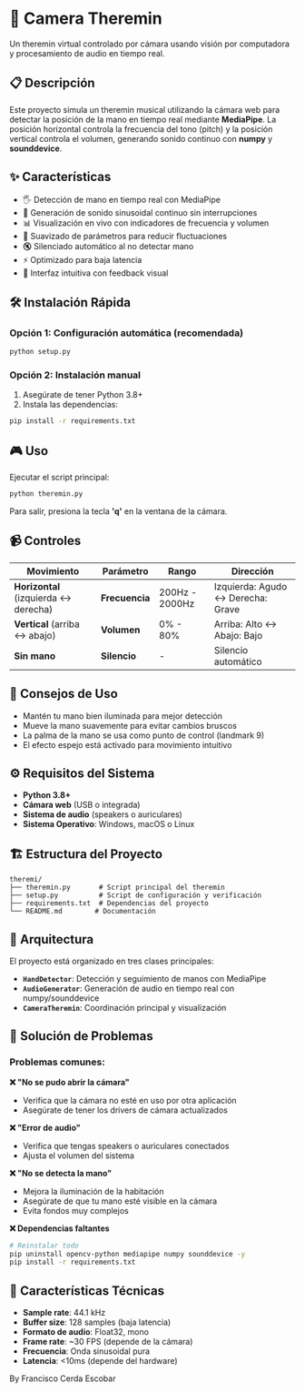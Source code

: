 # 🎵 Camera Theremin

Un theremin virtual controlado por cámara usando visión por computadora y procesamiento de audio en tiempo real.

## 📋 Descripción

Este proyecto simula un theremin musical utilizando la cámara web para detectar la posición de la mano en tiempo real mediante **MediaPipe**. La posición horizontal controla la frecuencia del tono (pitch) y la posición vertical controla el volumen, generando sonido continuo con **numpy** y **sounddevice**.

## ✨ Características

- 🖐️ Detección de mano en tiempo real con MediaPipe
- 🎵 Generación de sonido sinusoidal continuo sin interrupciones
- 📊 Visualización en vivo con indicadores de frecuencia y volumen
- 🔄 Suavizado de parámetros para reducir fluctuaciones
- 🔇 Silenciado automático al no detectar mano
- ⚡ Optimizado para baja latencia
- 🎯 Interfaz intuitiva con feedback visual

## 🛠️ Instalación Rápida

### Opción 1: Configuración automática (recomendada)
```bash
python setup.py
```

### Opción 2: Instalación manual
1. Asegúrate de tener Python 3.8+
2. Instala las dependencias:
```bash
pip install -r requirements.txt
```

## 🎮 Uso

Ejecutar el script principal:
```bash
python theremin.py
```

Para salir, presiona la tecla **'q'** en la ventana de la cámara.

## 📹 Controles

| Movimiento | Parámetro | Rango | Dirección |
|------------|-----------|-------|-----------|
| **Horizontal** (izquierda ↔ derecha) | **Frecuencia** | 200Hz - 2000Hz | Izquierda: Agudo ↔ Derecha: Grave |
| **Vertical** (arriba ↔ abajo) | **Volumen** | 0% - 80% | Arriba: Alto ↔ Abajo: Bajo |
| **Sin mano** | **Silencio** | - | Silencio automático |

## 🎯 Consejos de Uso

- Mantén tu mano bien iluminada para mejor detección
- Mueve la mano suavemente para evitar cambios bruscos
- La palma de la mano se usa como punto de control (landmark 9)
- El efecto espejo está activado para movimiento intuitivo

## ⚙️ Requisitos del Sistema

- **Python 3.8+**
- **Cámara web** (USB o integrada)
- **Sistema de audio** (speakers o auriculares)
- **Sistema Operativo**: Windows, macOS o Linux

## 🏗️ Estructura del Proyecto

```
theremi/
├── theremin.py       # Script principal del theremin
├── setup.py          # Script de configuración y verificación
├── requirements.txt  # Dependencias del proyecto
└── README.md        # Documentación
```

## 🔧 Arquitectura

El proyecto está organizado en tres clases principales:

- **`HandDetector`**: Detección y seguimiento de manos con MediaPipe
- **`AudioGenerator`**: Generación de audio en tiempo real con numpy/sounddevice
- **`CameraTheremin`**: Coordinación principal y visualización

## 🐛 Solución de Problemas

### Problemas comunes:

**❌ "No se pudo abrir la cámara"**
- Verifica que la cámara no esté en uso por otra aplicación
- Asegúrate de tener los drivers de cámara actualizados

**❌ "Error de audio"**
- Verifica que tengas speakers o auriculares conectados
- Ajusta el volumen del sistema

**❌ "No se detecta la mano"**
- Mejora la iluminación de la habitación
- Asegúrate de que tu mano esté visible en la cámara
- Evita fondos muy complejos

**❌ Dependencias faltantes**
```bash
# Reinstalar todo
pip uninstall opencv-python mediapipe numpy sounddevice -y
pip install -r requirements.txt
```

## 🎵 Características Técnicas

- **Sample rate**: 44.1 kHz
- **Buffer size**: 128 samples (baja latencia)
- **Formato de audio**: Float32, mono
- **Frame rate**: ~30 FPS (depende de la cámara)
- **Frecuencia**: Onda sinusoidal pura
- **Latencia**: <10ms (depende del hardware)

By Francisco Cerda Escobar